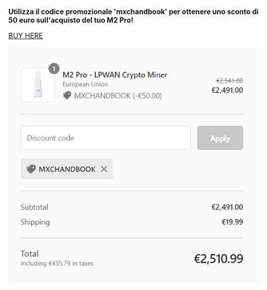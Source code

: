 **Utilizza il codice promozionale 'mxchandbook' per ottenere uno sconto di 50 euro sull'acquisto del tuo M2 Pro!**

[BUY HERE](https://www.matchx.io/product/m2-pro-lpwan-crypto-miner/)

![MXC](../../../Assets/promo/promo.jpg)